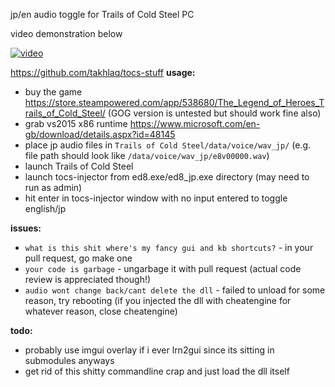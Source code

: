 jp/en audio toggle for Trails of Cold Steel PC

video demonstration below

[![video](https://img.youtube.com/vi/RhgXERh_DRs/0.jpg)](https://www.youtube.com/watch?v=RhgXERh_DRs)

https://github.com/takhlaq/tocs-stuff
**usage:**
- buy the game https://store.steampowered.com/app/538680/The_Legend_of_Heroes_Trails_of_Cold_Steel/ (GOG version is untested but should work fine also)
- grab vs2015 x86 runtime https://www.microsoft.com/en-gb/download/details.aspx?id=48145
- place jp audio files in `Trails of Cold Steel/data/voice/wav_jp/` (e.g. file path should look like `/data/voice/wav_jp/e8v00000.wav`)
- launch Trails of Cold Steel
- launch tocs-injector from ed8.exe/ed8_jp.exe directory (may need to run as admin)
- hit enter in tocs-injector window with no input entered to toggle english/jp

**issues:**
- `what is this shit where's my fancy gui and kb shortcuts?` - in your pull request, go make one
- `your code is garbage` - ungarbage it with pull request (actual code review is appreciated though!)
- `audio wont change back/cant delete the dll` - failed to unload for some reason, try rebooting (if you injected the dll with cheatengine for whatever reason, close cheatengine)

**todo:**
- probably use imgui overlay if i ever lrn2gui since its sitting in submodules anyways
- get rid of this shitty commandline crap and just load the dll itself
